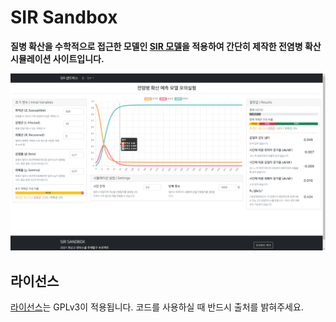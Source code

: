 # SIR Sandbox

**질병 확산을 수학적으로 접근한 모델인 [SIR 모델](https://en.wikipedia.org/wiki/Compartmental_models_in_epidemiology#The_SIR_model)을 적용하여 간단히 제작한 전염병 확산 시뮬레이션 사이트입니다.**

![](./screen2.png)

## 라이선스
[라이선스](./LICENSE)는 GPLv3이 적용됩니다. 코드를 사용하실 때 반드시 출처를 밝혀주세요.
